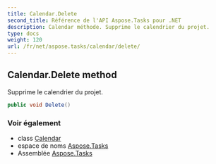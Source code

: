 ```yaml
---
title: Calendar.Delete
second_title: Référence de l'API Aspose.Tasks pour .NET
description: Calendar méthode. Supprime le calendrier du projet.
type: docs
weight: 120
url: /fr/net/aspose.tasks/calendar/delete/
---
```

## Calendar.Delete method

Supprime le calendrier du projet.

```csharp
public void Delete()
```

### Voir également

* class [Calendar](../)
* espace de noms [Aspose.Tasks](../../calendar/)
* Assemblée [Aspose.Tasks](../../../)


